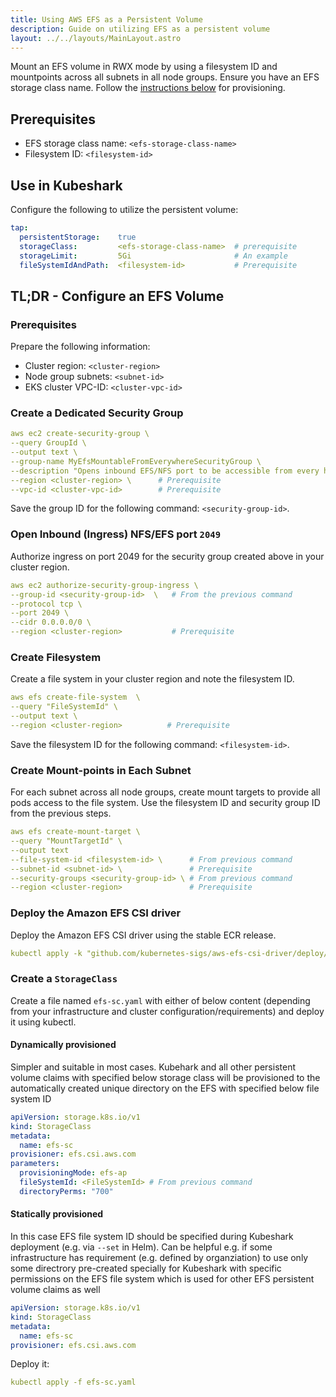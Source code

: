 ```yaml
---
title: Using AWS EFS as a Persistent Volume
description: Guide on utilizing EFS as a persistent volume
layout: ../../layouts/MainLayout.astro
---
```


Mount an EFS volume in RWX mode by using a filesystem ID and mountpoints across all subnets in all node groups. Ensure you have an EFS storage class name. Follow the [instructions below](/en/efs#tldr---configure-an-efs-volume) for provisioning.

## Prerequisites

- EFS storage class name: `<efs-storage-class-name>`
- Filesystem ID: `<filesystem-id>`

## Use in Kubeshark

Configure the following to utilize the persistent volume:

```yaml
tap:
  persistentStorage:    true
  storageClass:         <efs-storage-class-name>  # prerequisite
  storageLimit:         5Gi                       # An example
  fileSystemIdAndPath:  <filesystem-id>           # Prerequisite
```

## TL;DR - Configure an EFS Volume

### Prerequisites

Prepare the following information:
- Cluster region: `<cluster-region>`
- Node group subnets: `<subnet-id>`
- EKS cluster VPC-ID: `<cluster-vpc-id>`

### Create a Dedicated Security Group 

```yaml
aws ec2 create-security-group \
--query GroupId \
--output text \
--group-name MyEfsMountableFromEverywhereSecurityGroup \
--description "Opens inbound EFS/NFS port to be accessible from every host in subnet" \
--region <cluster-region> \      # Prerequisite
--vpc-id <cluster-vpc-id>        # Prerequisite
```
Save the group ID for the following command: `<security-group-id>`.

### Open Inbound (Ingress) NFS/EFS port `2049`

Authorize ingress on port 2049 for the security group created above in your cluster region.

```yaml
aws ec2 authorize-security-group-ingress \
--group-id <security-group-id>  \   # From the previous command
--protocol tcp \
--port 2049 \
--cidr 0.0.0.0/0 \
--region <cluster-region>           # Prerequisite
```

### Create Filesystem

Create a file system in your cluster region and note the filesystem ID.

```yaml
aws efs create-file-system  \
--query "FileSystemId" \
--output text \
--region <cluster-region>          # Prerequisite  
```
Save the filesystem ID for the following command: `<filesystem-id>`.

### Create Mount-points in Each Subnet

For each subnet across all node groups, create mount targets to provide all pods access to the file system. Use the filesystem ID and security group ID from the previous steps.

```yaml
aws efs create-mount-target \
--query "MountTargetId" \
--output text 
--file-system-id <filesystem-id> \      # From previous command
--subnet-id <subnet-id> \               # Prerequisite
--security-groups <security-group-id> \ # From previous command
--region <cluster-region>               # Prerequisite
```

### Deploy the Amazon EFS CSI driver

Deploy the Amazon EFS CSI driver using the stable ECR release.

```yaml
kubectl apply -k "github.com/kubernetes-sigs/aws-efs-csi-driver/deploy/kubernetes/overlays/stable/ecr/?ref=release-1.3"
```

### Create a `StorageClass`

Create a file named `efs-sc.yaml` with either of below content (depending from your infrastructure and cluster configuration/requirements)  and deploy it using kubectl.

#### Dynamically provisioned

Simpler and suitable in most cases. Kubehark and all other persistent volume claims with specified below storage class will be provisioned to the automatically created unique directory on the EFS with specified below file system ID 

```yaml
apiVersion: storage.k8s.io/v1
kind: StorageClass         
metadata:
  name: efs-sc   
provisioner: efs.csi.aws.com
parameters:   
  provisioningMode: efs-ap
  fileSystemId: <FileSystemId> # From previous command
  directoryPerms: "700"
```

#### Statically provisioned

In this case EFS file system ID should be specified during Kubeshark deployment (e.g. via `--set` in Helm). Can be helpful e.g. if some infrastructure has requirement (e.g. defined by organziation) to use only some directrory pre-created specially for Kubeshark with specific permissions on the EFS file system which is used for other EFS persistent volume claims as well

```yaml
apiVersion: storage.k8s.io/v1
kind: StorageClass
metadata:
  name: efs-sc
provisioner: efs.csi.aws.com
```
Deploy it:

```yaml
kubectl apply -f efs-sc.yaml
```